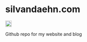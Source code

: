 # silvandaehn.com
<a href='https://circleci.com/gh/daehn/daehn.github.io/tree/master' target='_blank'><img src='https://circleci.com/gh/daehn/daehn.github.io/tree/master.svg?style=svg' height='20px' /></a>

Github repo for my website and blog
